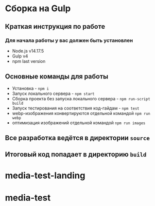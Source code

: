 # Сборка на Gulp

## Краткая инструкция по работе

### Для начала работы у вас должен быть установлен

* Node.js v14.17.5
* Gulp v4
* npm last version

## Основные команды для работы

* Установка - `npm i`
* Запуск локального сервера - `npm start`
* Сборка проекта без запуска локального сервера - `npm run-script build`
* Запуск тестирования на соответствия код-гайдам - `npm test`
* webp-изображения конвертируются отдельной командой `npm run webp`
* оптимизация изображений отдельной командой `npm run images`

## Все разработка ведётся в директории `source`

## Итоговый код попадает в директорию `build`
# media-test-landing
# media-test
